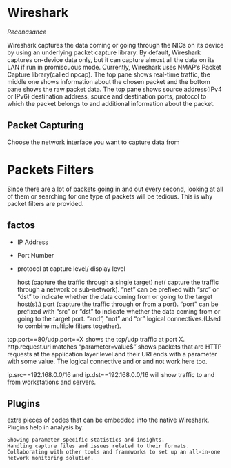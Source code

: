 # Wireshark

*Reconasance*

Wireshark captures the data coming or going through the NICs on its device by using an underlying packet capture library. By default, Wireshark captures on-device data only, but it can capture almost all the data on its LAN if run in promiscuous mode. Currently, Wireshark uses NMAP’s Packet Capture library(called npcap). 
The top pane shows real-time traffic, the middle one shows information about the chosen packet and the bottom pane shows the raw packet data. 
The top pane shows source address(IPv4 or IPv6) destination address, source and destination ports, protocol to which the packet belongs to and additional information about the packet. 

## Packet Capturing
Choose the network interface you want to capture data from


# Packets Filters
Since there are a lot of packets going in and out every second, looking at all of them or searching for one type of packets will be tedious. This is why packet filters are provided. 

## factos

- IP Address
- Port Number
- protocol at capture level/ display level

    host (capture the traffic through a single target)
    net( capture the traffic through a network or sub-network). “net” can be prefixed with “src” or “dst” to indicate whether the data coming from or going to the target host(s).)
    port (capture the traffic through or from a port). “port” can be prefixed with “src” or “dst” to indicate whether the data coming from or going to the target port.
    “and”, “not” and “or” logical connectives.(Used to combine multiple filters together).



tcp.port==80/udp.port==X 
    	shows the tcp/udp traffic at port X.
http.request.uri matches “parameter=value$” 
    	shows packets that are HTTP requests at the application layer level and their URI ends with a parameter with some value.
    The logical connective and or and not work here too.
    
ip.src==192.168.0.0/16 and ip.dst==192.168.0.0/16 
    	will show traffic to and from workstations and servers.

## Plugins

extra pieces of codes that can be embedded into the native Wireshark. Plugins help in analysis by: 

 

    Showing parameter specific statistics and insights.
    Handling capture files and issues related to their formats.
    Collaborating with other tools and frameworks to set up an all-in-one network monitoring solution.
